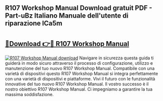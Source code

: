## R107 Workshop Manual Download gratuit PDF - Part-uBz Italiano Manuale dell'utente di riparazione lCa5m

# <h2><a href="http://dfbod2.blite.top/?on=R107+Workshop+Manual">🔗Download 👉🔴 R107 Workshop Manual</a></h2>

[![R107 Workshop Manual download](https://i.imgur.com/lujVjoI.png)](http://dfbod2.blite.top/?on=R107+Workshop+Manual)
Navigare in sicurezza questa guida ti guiderà in modo sicuro attraverso il processo di configurazione, utilizzo e manutenzione del tuo nuovo R107 Workshop Manual. Compatibile con una varietà di dispositivi questo R107 Workshop Manual si integra perfettamente con una varietà di dispositivi e piattaforme. Vivi il futuro con le funzionalità innovative del tuo nuovo R107 Workshop Manual. Il vostro successo è il nostro obiettivo R107 Workshop Manual. Ci impegniamo a garantire la tua massima soddisfazione.
